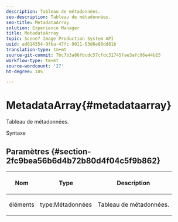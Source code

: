 ```yaml
---
description: Tableau de métadonnées.
seo-description: Tableau de métadonnées.
seo-title: MetadataArray
solution: Experience Manager
title: MetadataArray
topic: Scene7 Image Production System API
uuid: ad814354-9fba-47fc-9011-53d6e88dd81b
translation-type: tm+mt
source-git-commit: 7bc7b3a86fbcdc57cfdc31745fae3afc06e44b15
workflow-type: tm+mt
source-wordcount: '27'
ht-degree: 18%

---
```



# MetadataArray{#metadataarray}

Tableau de métadonnées.

Syntaxe

## Paramètres {#section-2fc9bea56b6d4b72b80d4f04c5f9b862}

<table id="table_04100BB8ABD84EF68B0A7CE3AD946414"> 
 <thead> 
  <tr> 
   <th colname="col1" class="entry"> <p>Nom </p> </th> 
   <th colname="col2" class="entry"> <p>Type </p> </th> 
   <th colname="col3" class="entry"> <p>Description </p> </th> 
  </tr> 
 </thead>
 <tbody> 
  <tr> 
   <td colname="col1"> <p><span class="codeph"> <span class="varname"> éléments</span> </span> </p> </td> 
   <td colname="col2"> <p><span class="codeph"> type:Métadonnées</span> </p> </td> 
   <td colname="col3"> <p>Tableau de métadonnées. </p> </td> 
  </tr> 
 </tbody> 
</table>

